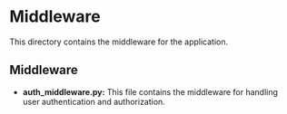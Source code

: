 # Middleware

This directory contains the middleware for the application.

## Middleware

- **auth_middleware.py:** This file contains the middleware for handling user authentication and authorization.
